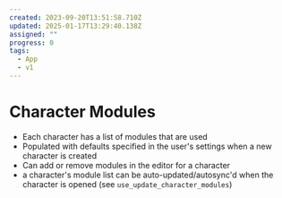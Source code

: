 ```yaml
---
created: 2023-09-20T13:51:58.710Z
updated: 2025-01-17T13:29:40.138Z
assigned: ""
progress: 0
tags:
  - App
  - v1
---
```


# Character Modules

- Each character has a list of modules that are used
- Populated with defaults specified in the user's settings when a new character is created
- Can add or remove modules in the editor for a character
- a character's module list can be auto-updated/autosync'd when the character is opened (see `use_update_character_modules`)
